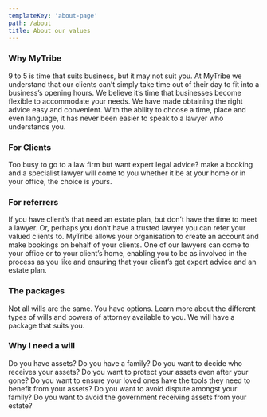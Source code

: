 ```yaml
---
templateKey: 'about-page'
path: /about
title: About our values
---
```


### Why MyTribe

9 to 5 is time that suits business, but it may not suit you. At MyTribe we understand that our clients can’t simply take time out of their day to fit into a business’s opening hours. We believe it’s time that businesses become flexible to accommodate your needs. We have made obtaining the right advice easy and convenient. With the ability to choose a time, place and even language, it has never been easier to speak to a lawyer who understands you.

### For Clients

Too busy to go to a law firm but want expert legal advice? make a booking and a specialist lawyer will come to you whether it be at your home or in your office, the choice is yours.

### For referrers

If you have client’s that need an estate plan, but don’t have the time to meet a lawyer. Or, perhaps you don’t have a trusted lawyer you can refer your valued clients to. MyTribe allows your organisation to create an account and make bookings on behalf of your clients. One of our lawyers can come to your office or to your client’s home, enabling you to be as involved in the process as you like and ensuring that your client’s get expert advice and an estate plan.

### The packages

Not all wills are the same. You have options. Learn more about the different types of wills and powers of attorney available to you. We will have a package that suits you.

### Why I need a will

Do you have assets? Do you have a family? Do you want to decide who receives your assets? Do you want to protect your assets even after your gone? Do you want to ensure your loved ones have the tools they need to benefit from your assets? Do you want to avoid dispute amongst your family? Do you want to avoid the government receiving assets from your estate?
